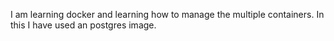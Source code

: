 I am learning docker and learning how to manage the multiple containers.
In this I have used an postgres image.
